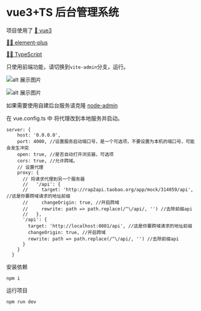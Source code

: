 # vue3+TS 后台管理系统

项目使用了
[🍁 vue3](https://vuejs.org/)

[🚀🚀 element-plus](https://element-plus.org/zh-CN/)

[💓💓 TypeScript](https://www.typescriptlang.org/)

只使用前端功能，请切换到`vite-admin`分支，运行。

![alt 展示图片](https://i.ibb.co/P1MQycS/20231018173618.png)

![alt 展示图片](https://i.ibb.co/gZZ15XX/20231018174039.png)

如果需要使用自建后台服务请克隆
[node-admin](https://github.com/Seven7v/node-admin)

在 vue.config.ts 中 将代理改到本地服务并启动。

```
server: {
    host: '0.0.0.0',
    port: 4000, //设置服务启动端口号，是一个可选项，不要设置为本机的端口号，可能会发生冲突
    open: true, //是否自动打开浏览器，可选项
    cors: true, //允许跨域。
    // 设置代理
    proxy: {
      // 将请求代理到另一个服务器
      //   '/api': {
      //     target: 'http://rap2api.taobao.org/app/mock/314059/api', //这是你要跨域请求的地址前缀
      //     changeOrigin: true, //开启跨域
      //     rewrite: path => path.replace(/^\/api/, '') //去除前缀api
      //   },
      '/api': {
        target: 'http://localhost:8001/api', //这是你要跨域请求的地址前缀
        changeOrigin: true, //开启跨域
        rewrite: path => path.replace(/^\/api/, '') //去除前缀api
      }
    }
  }
```

安装依赖

```
npm i
```

运行项目

```
npm run dev
```

